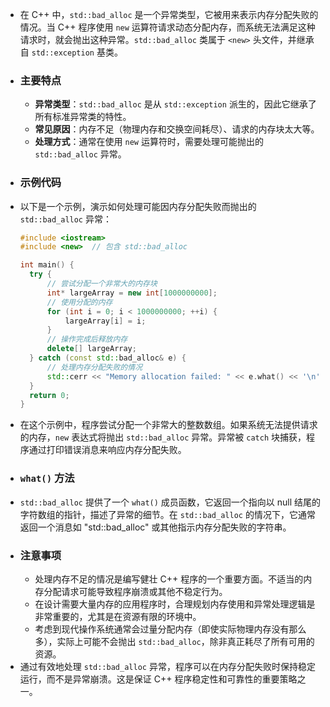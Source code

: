 - 在 C++ 中，`std::bad_alloc` 是一个异常类型，它被用来表示内存分配失败的情况。当 C++ 程序使用 `new` 运算符请求动态分配内存，而系统无法满足这种请求时，就会抛出这种异常。`std::bad_alloc` 类属于 `<new>` 头文件，并继承自 `std::exception` 基类。
- ### 主要特点
	- **异常类型**：`std::bad_alloc` 是从 `std::exception` 派生的，因此它继承了所有标准异常类的特性。
	- **常见原因**：内存不足（物理内存和交换空间耗尽）、请求的内存块太大等。
	- **处理方式**：通常在使用 `new` 运算符时，需要处理可能抛出的 `std::bad_alloc` 异常。
- ### 示例代码
- 以下是一个示例，演示如何处理可能因内存分配失败而抛出的 `std::bad_alloc` 异常：
  ```cpp
  #include <iostream>
  #include <new>  // 包含 std::bad_alloc
  
  int main() {
    try {
        // 尝试分配一个非常大的内存块
        int* largeArray = new int[1000000000];
        // 使用分配的内存
        for (int i = 0; i < 1000000000; ++i) {
            largeArray[i] = i;
        }
        // 操作完成后释放内存
        delete[] largeArray;
    } catch (const std::bad_alloc& e) {
        // 处理内存分配失败的情况
        std::cerr << "Memory allocation failed: " << e.what() << '\n';
    }
    return 0;
  }
  ```
- 在这个示例中，程序尝试分配一个非常大的整数数组。如果系统无法提供请求的内存，`new` 表达式将抛出 `std::bad_alloc` 异常。异常被 `catch` 块捕获，程序通过打印错误消息来响应内存分配失败。
- ### `what()` 方法
- `std::bad_alloc` 提供了一个 `what()` 成员函数，它返回一个指向以 null 结尾的字符数组的指针，描述了异常的细节。在 `std::bad_alloc` 的情况下，它通常返回一个消息如 "std::bad_alloc" 或其他指示内存分配失败的字符串。
- ### 注意事项
	- 处理内存不足的情况是编写健壮 C++ 程序的一个重要方面。不适当的内存分配请求可能导致程序崩溃或其他不稳定行为。
	- 在设计需要大量内存的应用程序时，合理规划内存使用和异常处理逻辑是非常重要的，尤其是在资源有限的环境中。
	- 考虑到现代操作系统通常会过量分配内存（即使实际物理内存没有那么多），实际上可能不会抛出 `std::bad_alloc`，除非真正耗尽了所有可用的资源。
- 通过有效地处理 `std::bad_alloc` 异常，程序可以在内存分配失败时保持稳定运行，而不是异常崩溃。这是保证 C++ 程序稳定性和可靠性的重要策略之一。
  <!--Converted by ToLogseq-->